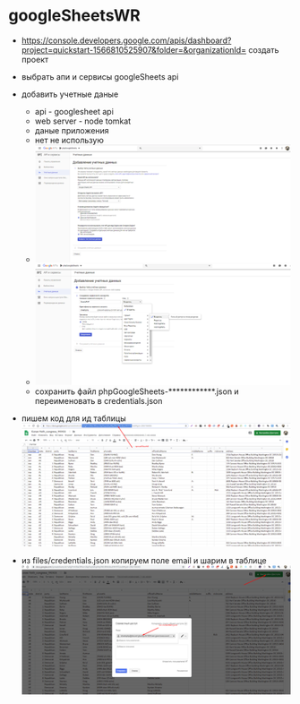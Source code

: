 # googleSheetsWR
* https://console.developers.google.com/apis/dashboard?project=quickstart-1566810525907&folder=&organizationId= создать проект
* выбрать апи и сервисы  googleSheets api
* добавить учетные даные
  * api - googlesheet api
  * web server - node tomkat
  * даные приложения 
  * нет не использую
  * ![Screenshot](images/screens/googeSheetphp.png)
  * ![Screenshot](images/screens/googeSheetphp2.png)
  * сохранить файл phpGoogleSheets-************.json  и переименовать в credentials.json
 
 * пишем код для ид таблицы ![Screenshot](images/screens/googeSheetphp3.png) 
 * из files/credentials.json  копируем поле еmail и шарим в таблице     ![Screenshot](images/screens/googeSheetphp4.png)      
